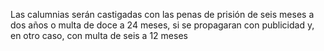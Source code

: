 Las calumnias serán castigadas con las penas de prisión de seis meses a dos años o multa de doce a 24 meses, si se propagaran con publicidad y, en otro caso, con multa de seis a 12 meses